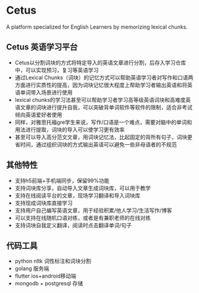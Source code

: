 # Cetus
A platform specialized for English Learners by memorizing lexical chunks.

## Cetus 英语学习平台
- Cetus以分割词块的方式将特定导入的英语文章进行分割，后存入学习仓库中，可以实现预习，复习等英语学习
- 通过Lexical Chunks（词块）的记忆方式可以帮助英语学习者对写作和口语两方面进行实质性的提高，因为词块记忆很大程度上帮助学习者输出英语和将英语单词带入场景进行使用
- lexical chunks的学习法甚至可以帮助学习者学习高等级英语词块和高难度英语文章的词块进行提升自我，可以突破背单词软件等软件的限制，适合非考试倾向英语爱好者使用
- 同样，对雅思托福gre学生来说，写作/口语是一个难点，需要对脑中的单词和用法进行提取，词块的导入可以使学习更有效率
- 甚至可以导入高分范文文章，用词块记忆法，比起固定的背所有句子，词块更省时间，通过组织词块的方式输出英语可以避免一些非母语者的不规范

## 其他特性
- 支持h5前端+手机端同步，保留99%功能
- 支持词块库分享，自动导入文章生成词块库，可以用于教学
- 支持在线阅读平台的文章，现场学习翻译和导入词块库
- 支持现成词块库直接学习
- 支持用户自己编写英语文章，用于经验积累/他人学习/生活写作/博客
- 可以支持在线随机口语对练，或者是有兼职老师的在线对练
- 支持词块自我定义翻译，阅读时点击翻译单词/句子


## 代码工具
- python nltk 词性标注和词块分割
- golang 服务端
- flutter ios+android移动端
- mongodb + postgresql 存储
